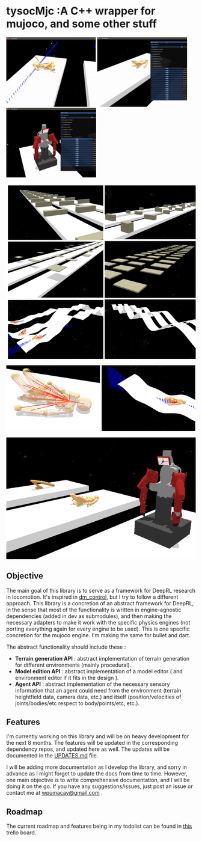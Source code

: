 # tysocMjc :A C++ wrapper for mujoco, and some other stuff

![intro-1](_imgs/gif_tysocMjc_progress_1_1.gif) ![intro-2](_imgs/gif_tysocMjc_progress_1_2.gif) ![intro-3](_imgs/gif_tysocMjc_progress_1_3.gif)

![intro-3](_imgs/img_tysocmjc_terrains.png)

![intro-4](_imgs/img_tysocmjc_sensors.png)

![intro-5](_imgs/img_tysocmjc_agents.png)

## Objective

The main goal of this library is to serve as a framework for DeepRL research in locomotion. It's inspired in [dm_control](https://github.com/deepmind/dm_control), 
but I try to follow a different approach. This library is a concretion of an abstract framework for DeepRL, in the sense that most of the functionality is written 
in engine-agnostic dependencies (added in dev as submodules), and then making the necessary adapters to make it work with the specific physics engines (not porting 
everything again for every engine to be used). This is one specific concretion for the mujoco engine. I'm making the same for bullet and dart.

The abstract functionality should include these :

* **Terrain generation API** : abstract implementation of terrain generation for different environments (mainly procedural).
* **Model edition API** : abstract implementation of a model editor ( and environment editor if it fits in the design ).
* **Agent API** : abstract implementation of the necessary sensory information that an agent could need from the environment (terrain heightfield data, camera data, etc.) and itself (position/velocities of joints/bodies/etc respect to body/points/etc, etc.).

## Features

I'm currently working on this library and will be on heavy development for the next 8 months. The features will be updated in the corresponding dependency repos, and updated here as well. The updates will be documented in the [UPDATES.md](https://github.com/wpumacay/tysocMjc/blob/master/doc/UPDATES.md) file.

I will be adding more documentation as I develop the library, and sorry in advance as I might forget to update the docs from time to time. However, one main objective is to write comprehensive documentation, and I will be doing it on the go. If you have any suggestions/issues, just post an issue or contact me at wpumacay@gmail.com .

## Roadmap

The current roadmap and features being in my todolist can be found in [this](https://trello.com/b/pLkqprwU) trello board.
